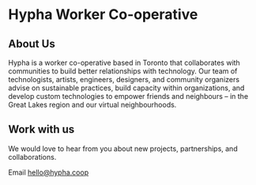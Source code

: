 # Hypha Worker Co-operative

## About Us  

Hypha is a worker co-operative based in Toronto that collaborates with communities to build better relationships with technology. Our team of technologists, artists, engineers, designers, and community organizers advise on sustainable practices, build capacity within organizations, and develop custom technologies to empower friends and neighbours – in the Great Lakes region and our virtual neighbourhoods.

## Work with us  

We would love to hear from you about new projects, partnerships, and collaborations.

Email [hello@hypha.coop](mailto:hello@hypha.coop) 


